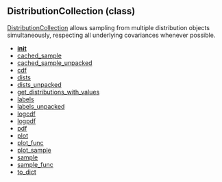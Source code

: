 ## DistributionCollection (class)


[DistributionCollection](DistributionCollection.md) allows sampling from multiple distribution objects
simultaneously, respecting all underlying covariances whenever possible.



* [__init__](DistributionCollection.__init__.md)
* [cached_sample](DistributionCollection.cached_sample.md)
* [cached_sample_unpacked](DistributionCollection.cached_sample_unpacked.md)
* [cdf](DistributionCollection.cdf.md)
* [dists](DistributionCollection.dists.md)
* [dists_unpacked](DistributionCollection.dists_unpacked.md)
* [get_distributions_with_values](DistributionCollection.get_distributions_with_values.md)
* [labels](DistributionCollection.labels.md)
* [labels_unpacked](DistributionCollection.labels_unpacked.md)
* [logcdf](DistributionCollection.logcdf.md)
* [logpdf](DistributionCollection.logpdf.md)
* [pdf](DistributionCollection.pdf.md)
* [plot](DistributionCollection.plot.md)
* [plot_func](DistributionCollection.plot_func.md)
* [plot_sample](DistributionCollection.plot_sample.md)
* [sample](DistributionCollection.sample.md)
* [sample_func](DistributionCollection.sample_func.md)
* [to_dict](DistributionCollection.to_dict.md)

